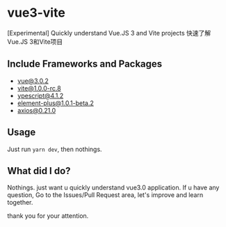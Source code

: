 # vue3-vite
[Experimental] Quickly understand Vue.JS 3 and Vite projects
快速了解Vue.JS 3和Vite项目

## Include Frameworks and Packages
- vue@3.0.2
- vite@1.0.0-rc.8
- ypescript@4.1.2
- element-plus@1.0.1-beta.2
- axios@0.21.0

## Usage
Just run `yarn dev`, then nothings.

## What did I do?
Nothings. just want u quickly understand vue3.0 application.
If u have any question, Go to the Issues/Pull Request area, let's improve and learn together.

thank you for your attention.
